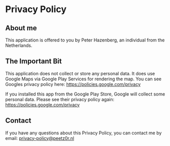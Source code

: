 # Privacy Policy

## About me

This application is offered to you by Peter Hazenberg, an individual from the Netherlands.

## The Important Bit

This application does not collect or store any personal data. It does use Google Maps via Google Play Services for rendering the map. You can see Googles privacy policy here: https://policies.google.com/privacy

If you installed this app from the Google Play Store, Google will collect some personal data. Please see their privacy policy again: https://policies.google.com/privacy

## Contact

If you have any questions about this Privacy Policy, you can contact me by email: privacy-policy@peetz0r.nl
